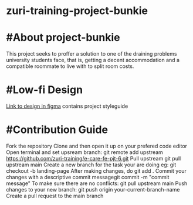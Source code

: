 # zuri-training-project-bunkie
<h1>#About project-bunkie</h1>

This project seeks to proffer a solution to one of the draining problems university students face, that is, getting a decent accommodation and a compatible roommate to live with to split room costs. 

<h1>#Low-fi Design</h1>

<a href="https://www.figma.com/file/Sbh1zuCFAzera1yIHYVz6K/Project-Bunkie?node-id=0%3A1">Link to design in figma<a/>
contains project styleguide

<h1>#Contribution Guide</h1>

Fork the repository
Clone and then open it up on your prefered code editor
Open terminal and set upsream branch: git remote add upstream https://github.com/zuri-training/e-care-fe-pjt-6.git
Pull upstream git pull upstream main
Create a new branch for the task your are doing eg: git checkout -b landing-page
After making changes, do git add .
Commit your changes with a descriptive commit messagegit commit -m "commit message"
To make sure there are no conflicts: git pull upstream main
Push changes to your new branch: git push origin your-current-branch-name
Create a pull request to the main branch 
